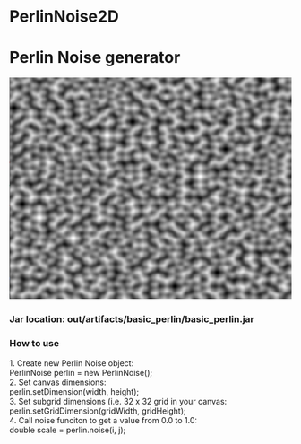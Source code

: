 # PerlinNoise2D
<h1>Perlin Noise generator</h1>
<img src="images/perlin.png">
<h3>Jar location: out/artifacts/basic_perlin/basic_perlin.jar</h3>
<h3>How to use</h3>
<p>
1. Create new Perlin Noise object: <br>PerlinNoise perlin = new PerlinNoise();<br>
2. Set canvas dimensions: <br>perlin.setDimension(width, height);<br>
3. Set subgrid dimensions (i.e. 32 x 32 grid in your canvas: <br>perlin.setGridDimension(gridWidth, gridHeight);<br>
4. Call noise funciton to get a value from 0.0 to 1.0: <br>double scale = perlin.noise(i, j);<br>
